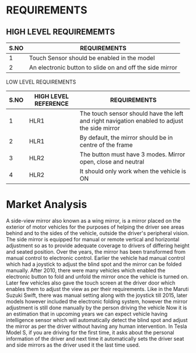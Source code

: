 # REQUIREMENTS

## HIGH LEVEL REQUIREMEMTS

|S.NO|REQUIREMENTS|
|----|------------|
|1 |Touch Sensor should be enabled in the model |
|2 |An electronic button to slide on and off the side mirror  |

LOW LEVEL REQUIREMENTS

|S.NO|HIGH LEVEL REFERENCE|REQUIREMENTS|
|----|--------------------|------------|
|1 |HLR1 |The touch sensor should have the left and right navigation enabled to adjust the side mirror |
|2 |HLR1 |By default, the mirror should be in centre of the frame |
|3 |HLR2 |The button must have 3 modes. Mirror open, close and neutral |
|4 |HLR2 |It should only work when the vehicle is ON |

# Market Analysis
A side-view mirror also known as a wing mirror, is a mirror placed on the exterior of motor vehicles for the purposes of helping the driver see areas behind and to the sides of the vehicle, outside the driver's peripheral vision. 
The side mirror is equipped for manual or remote vertical and horizontal adjustment so as to provide adequate coverage to drivers of differing height and seated position.
Over the years, the mirror has been transformed from manual control to electronic control. Earlier the vehicle had manual control which had a joystick to adjust the blind spot and the mirror can be folded manually.
After 2010, there were many vehicles which enabled the electronic button to fold and unfold the mirror once the vehicle is turned on. Later few vehicles also gave the touch screen at the driver door which enables them to adjust the view as per their requirements. Like in the Maruti Suzuki Swift, there was manual setting along with the joystick till 2015, later models however included the electronic folding system, however the mirror adjustment is still done manually by the person driving the vehicle
Now it is an estimation that in upcoming years we can expect vehicle having intelligence sensor which will automatically detect the blind spot and adjust the mirror as per the driver without having any human intervention. In Tesla Model S, if you are driving for the first time, it asks about the personal information of the driver and next time it automatically sets the driver seat and side mirrors as the driver used it the last time used. 


